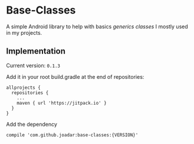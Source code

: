 # Base-Classes
A simple Android library to help with basics *generics classes* I mostly used in my projects.

## Implementation

Current version: `0.1.3`

Add it in your root build.gradle at the end of repositories:

```
allprojects {
  repositories {
    ...
    maven { url 'https://jitpack.io' }
  }
}
```

Add the dependency
```
compile 'com.github.joadar:base-classes:{VERSION}'
```

